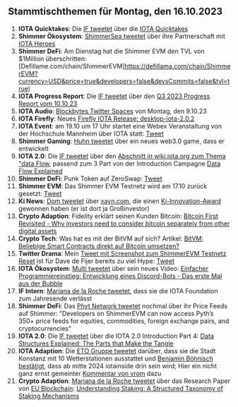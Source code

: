 ## Stammtischthemen für Montag, den 16.10.2023

1. **IOTA Quicktakes**: Die [IF tweetet]() über die [IOTA Quicktakes](2023-10-16/README.md)
2. **Shimmer Ökosystem**: [ShimmerSea tweetet](https://x.com/ShimmerSeaDEX/status/1711682991854919826?s=20) über ihre Partnerschaft mit [IOTA Heroes](https://twitter.com/IotaHeroes)
3. **Shimmer DeFi**: Am Dienstag hat die Shimmer EVM den TVL von $1Million überschritten: [Defillame.com/chain/ShimmerEVM]https://defillama.com/chain/ShimmerEVM?currency=USD&price=true&developers=false&devsCommits=false&tvl=true)
4. **IOTA Progress Report**: Die [IF tweetet](https://x.com/iota/status/1711652800260710755?s=20) über den [Q3 2023 Progress Report vom 10.10.23](https://blog.iota.org/q3-2023-progress-report/)
5. **IOTA Audio**: [Blockbytes Twitter Spaces](https://x.com/blockbytescom/status/1711389398632128889?s=20) von Montag, den 9.10.23
6. **IOTA Firefly**: Neues [Firefly IOTA Release: desktop-iota-2.0.2](https://github.com/iotaledger/firefly/releases/tag/desktop-iota-2.0.2)
7. **IOTA Event**: am 19.10 um 17 Uhr startet eine Webex Veranstaltung von der Hochschule Mannheim über IOTA statt: [Tweet](https://x.com/Vrom14286662/status/1711709952882999407?s=20)
8. **Shimmer Gaming**: [Huhn tweetet](https://x.com/huhn511/status/1711702223321801177?s=20) über ein neues web3.0 game, dass er entwickelt
9. **IOTA 2.0**: Die [IF tweetet](https://x.com/iota/status/1711728288257704011?s=20) über den [Abschnitt in wiki.iota.org zum Thema "data Flow](https://wiki.iota.org/learn/protocols/iota2.0/core-concepts/data-flow), passend zum 3 Part von der Introduction Campagne [Data Flow Explained](https://blog.iota.org/data-flow-explained-iota20/)
10. **Shimmer DeFi**: Punk Token auf ZeroSwap: [Tweet](https://x.com/IotaPunks_71/status/1711643272345481457?s=20)
11. **Shimmer EVM**: Das Shimmer EVM Testnetz wird am 17.10 zurück gesetzt: [Tweet](https://x.com/Vrom14286662/status/1711745914669338673?s=20)
12. **Ki News**: [Dom tweetet](https://x.com/DomSchiener/status/1711805935759352312?s=20) über [xayn.com](https://xayn.com/), die einen [Ki-Innovation-Award](https://www.innovative-leaders.de/ki-innovation-award/) gewonnen haben (er ist dort ja Großinvestor)
13. **Crypto Adaption**: Fidelity erklärt seinen Kunden Bitcoin: [Bitcoin First Revisited - Why investors need to consider bitcoin separately from other digital assets](https://www.fidelitydigitalassets.com/research-and-insights/bitcoin-first-revisited)
14. **Crypto Tech**: Was hat es mit der BitVM auf sich? Artikel: [BitVM: Beliebige Smart Contracts direkt auf Bitcoin umsetzen?](https://www.blocktrainer.de/bitvm-beliebige-smart-contracts-direkt-auf-bitcoin-umsetzen/)
15. **Twitter Drama**: Mein [Tweet mit Screenshot zum ShimmerEVM Testnetz Reset](https://x.com/Vrom14286662/status/1711745914669338673?s=20) ist für Dave de Fijer bereits zu viel Hype: [Tweet](https://x.com/fijter/status/1711770329310187775?s=20)
16. **IOTA Ökosystem**: [Multi tweetet](https://x.com/multifolio/status/1711797042698207549?s=20) über sein neues Video: [Einfacher Programmiereinstieg: Entwicklung eines Discord-Bots - Das erste Mal aus der Bubble](https://youtu.be/_vVmORcPhBA?si=lBhuTFbzQe1u-Lh7)
17. **IF Intern**: [Mariana de la Roche tweetet](https://x.com/Marianadlrw/status/1712024633627554189?s=20), dass sie die IOTA Foundation zum Jahresende verlässt
18. **Shimmer DeFi**: Das [Phyt Network tweetet](https://x.com/PythNetwork/status/1711714909564580297?s=20) nochmal über ihr Price Feeds auf Shimmer: "Developers on ShimmerEVM can now access Pyth’s 350+ price feeds for equities, commodities, foreign exchange pairs, and cryptocurrencies"
19. **IOTA 2.0**: Die [IF tweetet](https://x.com/iota/status/1712090681752043913?s=20) über die IOTA 2.0 Introduction Part 4: [Data Structures Explained: The Parts that Make the Tangle](https://blog.iota.org/data-structures-explained-iota20/)
20. **IOTA Adaption**: Die [ETO Gruppe tweetet](https://x.com/EtoGruppe/status/1712058334747021661?s=20) darüber, dass sie die Stadt Konstanz mit 10 Wetterstationen ausstattet und [Benjamin Böhnisch bestätigt](https://x.com/BenBoenisch/status/1712094708262973915?s=20), dass ab mitte 2024 iotainside drin sein wird; Hier ein nicht ganz ernst gemeinter [Kommentar von vrom](https://x.com/Vrom14286662/status/1712100097733882220?s=20) dazu
21. **Crypto Adaption**: [Mariana de la Roche tweetet](https://x.com/Marianadlrw/status/1712394697522524337?s=20) über das Research Paper von [EU Blockchain](https://twitter.com/EUBlockchain): [Understanding Staking: A Structured Taxonomy of Staking Mechanisms ](https://www.eublockchainforum.eu/sites/default/files/research-paper/Understanding%20Staking.pdf)
